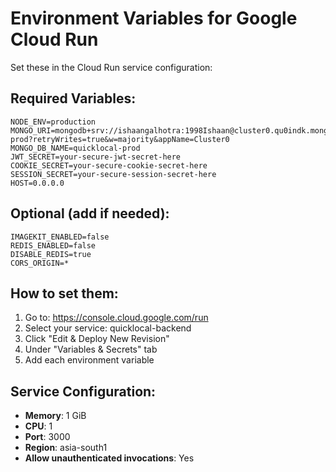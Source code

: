 # Environment Variables for Google Cloud Run

Set these in the Cloud Run service configuration:

## Required Variables:
```
NODE_ENV=production
MONGO_URI=mongodb+srv://ishaangalhotra:1998Ishaan@cluster0.qu0indk.mongodb.net/quicklocal-prod?retryWrites=true&w=majority&appName=Cluster0
MONGO_DB_NAME=quicklocal-prod
JWT_SECRET=your-secure-jwt-secret-here
COOKIE_SECRET=your-secure-cookie-secret-here  
SESSION_SECRET=your-secure-session-secret-here
HOST=0.0.0.0
```

## Optional (add if needed):
```
IMAGEKIT_ENABLED=false
REDIS_ENABLED=false
DISABLE_REDIS=true
CORS_ORIGIN=*
```

## How to set them:
1. Go to: https://console.cloud.google.com/run
2. Select your service: quicklocal-backend
3. Click "Edit & Deploy New Revision"
4. Under "Variables & Secrets" tab
5. Add each environment variable

## Service Configuration:
- **Memory**: 1 GiB
- **CPU**: 1
- **Port**: 3000
- **Region**: asia-south1
- **Allow unauthenticated invocations**: Yes

